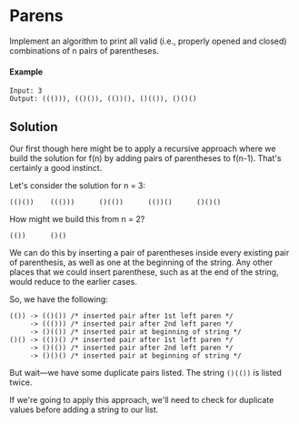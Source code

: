 # Parens

Implement an algorithm to print all valid (i.e., properly opened and closed) combinations of n pairs of parentheses.

#### Example

```
Input: 3
Output: ((())), (()()), (())(), ()(()), ()()()
```

## Solution

Our first though here might be to apply a recursive approach where we build the solution for f(n) by adding pairs of
parentheses to f(n-1). That's certainly a good instinct.

Let's consider the solution for n = 3:

``(()())    ((()))      ()(())      (())()      ()()()``

How might we build this from n = 2?

``(())      ()()``

We can do this by inserting a pair of parentheses inside every existing pair of parenthesis, as well as one at the
beginning of the string. Any other places that we could insert parenthese, such as at the end of the string, would
reduce to the earlier cases.

So, we have the following:
```
(()) -> (()()) /* inserted pair after 1st left paren */
     -> ((())) /* inserted pair after 2nd left paren */
     -> ()(()) /* inserted pair at beginning of string */
()() -> (())() /* inserted pair after 1st left paren */
     -> ()(()) /* inserted pair after 2nd left paren */
     -> ()()() /* inserted pair at beginning of string */
```

But wait––we have some duplicate pairs listed. The string `()(())` is listed twice.

If we're going to apply this approach, we'll need to check for duplicate values before adding a string to our list.

